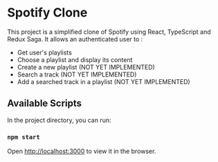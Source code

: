 # Spotify Clone

This project is a simplified clone of Spotify using React, TypeScript and Redux Saga. It allows an authenticated user to :

- Get user's playlists
- Choose a playlist and display its content
- Create a new playlist (NOT YET IMPLEMENTED)
- Search a track (NOT YET IMPLEMENTED)
- Add a searched track in a playlist (NOT YET IMPLEMENTED)

## Available Scripts

In the project directory, you can run:

### `npm start`

Open [http://localhost:3000](http://localhost:3000) to view it in the browser.